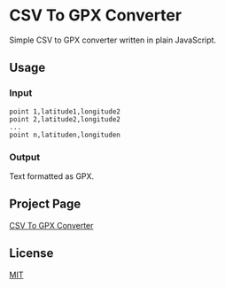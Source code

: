 # CSV To GPX Converter

 Simple CSV to GPX converter written in plain JavaScript.

## Usage

### Input

```
point 1,latitude1,longitude2
point 2,latitude2,longitude2
...
point n,latituden,longituden
```

### Output

Text formatted as GPX.

## Project Page

[CSV To GPX Converter](https://gnnmobile.eu/%d0%bf%d1%80%d0%be%d0%b5%d0%ba%d1%82%d0%b8/javascript/csv-gpx-converter)

## License

[MIT](https://choosealicense.com/licenses/mit/)
